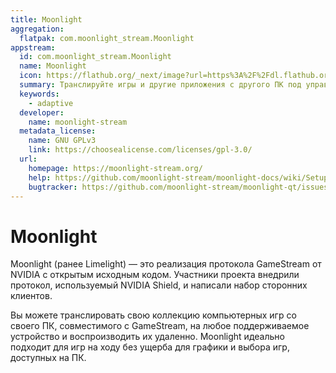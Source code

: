 ```yaml
---
title: Moonlight
aggregation:
  flatpak: com.moonlight_stream.Moonlight
appstream:
  id: com.moonlight_stream.Moonlight
  name: Moonlight
  icon: https://flathub.org/_next/image?url=https%3A%2F%2Fdl.flathub.org%2Fmedia%2Fcom%2Fmoonlight_stream%2FMoonlight%2Fb90f816b507bbae2ae6add7d67008101%2Ficons%2F128x128%2Fcom.moonlight_stream.Moonlight.png&w=128&q=100
  summary: Транслируйте игры и другие приложения с другого ПК под управлением Sunshine
  keywords:
    - adaptive
  developer:
    name: moonlight-stream
  metadata_license:
    name: GNU GPLv3
    link: https://choosealicense.com/licenses/gpl-3.0/
  url:
    homepage: https://moonlight-stream.org/
    help: https://github.com/moonlight-stream/moonlight-docs/wiki/Setup-Guide/
    bugtracker: https://github.com/moonlight-stream/moonlight-qt/issues/
---
```


# Moonlight

Moonlight (ранее Limelight) — это реализация протокола GameStream от NVIDIA с открытым исходным кодом. Участники проекта внедрили протокол, используемый NVIDIA Shield, и написали набор сторонних клиентов.

Вы можете транслировать свою коллекцию компьютерных игр со своего ПК, совместимого с GameStream, на любое поддерживаемое устройство и воспроизводить их удаленно. Moonlight идеально подходит для игр на ходу без ущерба для графики и выбора игр, доступных на ПК.

<!--@include: @apps/_parts/install/content-flatpak.md-->
